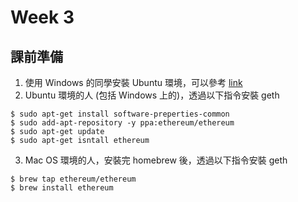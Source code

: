 # Week 3

## 課前準備

1. 使用 Windows 的同學安裝 Ubuntu 環境，可以參考 [link](https://blog.yowko.com/windows-10-enable-linux-bash/)
2. Ubuntu 環境的人 (包括 Windows 上的)，透過以下指令安裝 geth
```
$ sudo apt-get install software-preperties-common
$ sudo add-apt-repository -y ppa:ethereum/ethereum
$ sudo apt-get update
$ sudo apt-get isntall ethereum

```
3. Mac OS 環境的人，安裝完 homebrew 後，透過以下指令安裝 geth
```
$ brew tap ethereum/ethereum
$ brew install ethereum

```
